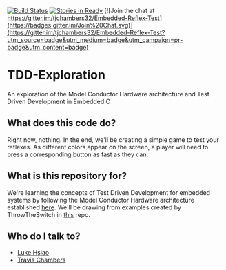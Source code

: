 [![Build Status](https://travis-ci.org/tjchambers32/Embedded-Reflex-Test.svg)](https://travis-ci.org/tjchambers32/Embedded-Reflex-Test)
[![Stories in Ready](https://badge.waffle.io/tjchambers32/embedded-reflex-test.png?label=ready&title=Ready)](https://waffle.io/tjchambers32/embedded-reflex-test)
[![Join the chat at https://gitter.im/tjchambers32/Embedded-Reflex-Test](https://badges.gitter.im/Join%20Chat.svg)](https://gitter.im/tjchambers32/Embedded-Reflex-Test?utm_source=badge&utm_medium=badge&utm_campaign=pr-badge&utm_content=badge)

# TDD-Exploration

An exploration of the Model Conductor Hardware architecture and Test Driven Development in Embedded C 

## What does this code do?

Right now, nothing. In the end, we'll be creating a simple game to test your reflexes. As different colors appear on the screen, a player will need to press a corresponding button as fast as they can.

## What is this repository for?

We're learning the concepts of Test Driven Development for embedded systems by following the Model Conductor Hardware architecture established [here](https://drive.google.com/file/d/0B1Phjj5PHLKleWJZNl8tV1pmZEk/view?usp=sharing). We'll be drawing from examples created by ThrowTheSwitch in [this](https://github.com/ThrowTheSwitch/CMock) repo.

## Who do I talk to?

* [Luke Hsiao](https://github.com/lukehsiao)
* [Travis Chambers](https://github.com/tjchambers32)
